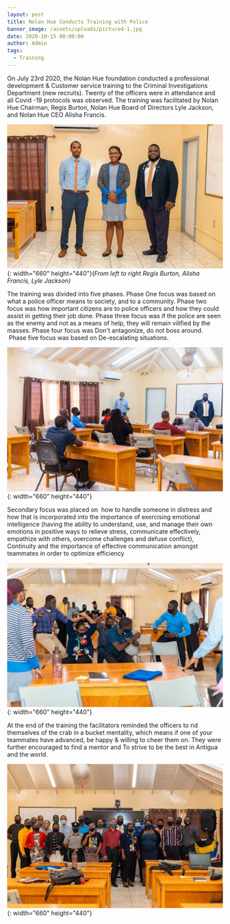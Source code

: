 ```yaml
---
layout: post
title: Nolan Hue Conducts Training with Police
banner_image: /assets/uploads/picture4-1.jpg
date: 2020-10-15 00:00:00
author: Admin
tags:
  - Training
---
```


On July 23rd 2020, the Nolan Hue foundation conducted a professional development & Customer service training to the Criminal Investigations Department (new recruits). Twenty of the officers were in attendance and all Covid -19 protocols was observed. The training was facilitated by Nolan Hue Chairman, Regis Burton, Nolan Hue Board of Directors Lyle Jackson, and Nolan Hue CEO Alisha Francis.

![](/assets/uploads/picture1.jpg){: width="660" height="440"}(*From left to right Regis Burton, Alisha Francis, Lyle Jackson)*

The training was divided into five phases. Phase One focus was based on what a police officer means to society, and to a community. Phase two focus was how important citizens are to police officers and how they could assist in getting their job done. Phase three focus was if the police are seen as the enemy and not as a means of help, they will remain vilified by the masses. Phase four focus was Don't antagonize, do not boss around. &nbsp;Phase five focus was based on De-escalating situations.

![](/assets/uploads/picture2.jpg){: width="660" height="440"}

Secondary focus was placed on &nbsp;how to handle someone in distress and how that is incorporated into the importance of exercising emotional intelligence (having the ability to understand, use, and manage their own emotions in positive ways to relieve stress, communicate effectively, empathize with others, overcome challenges and defuse conflict), Continuity and the importance of effective communication amongst teammates in order to optimize efficiency

![](/assets/uploads/picture3.jpg){: width="660" height="440"}

At the end of the training the facilitators reminded the officers to rid themselves of the crab in a bucket mentality, which means if one of your teammates have advanced, be happy & willing to cheer them on. They were further encouraged to find a mentor and To strive to be the best in Antigua and the world.

![](/assets/uploads/picture4.jpg){: width="660" height="440"}

&nbsp;